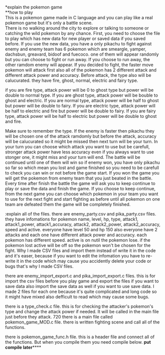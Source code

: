*explain the pokemon game  
**how to play  
This is a pokemon game made in C language and you can play like a real pokemon game but it's only a battle scene.  
There is no walking around the city to explore or talking to someone or catching the wild pokemon by any chance.
First, you need to choose the file to play which has new data for new player or saved data if you saved before.
If you use the new data, you have a only pikachu to fight against enemy and enemy team has 6 pokemon which are smeargle, yamper, dachsbun, greavard, bidoof and fuecoco.
one of them will appear randomly but you can choose to fight or run away.
If you choose to run away, the other ramdom enemy will appear.
If you decided to fight, the faster move pokemon will attack first also all of the pokemon has 2 different attack and different attack power and accuracy.
Before attack, the type also will be calucurated.
they have fire, ghost, normal, electric and fairy type.

if you are fire type, attack power will be 0 to ghost type but power will be double to normal type.
If you are ghost type, attack power will be bouble to ghost and electric.
If you are normal type, attack power will be half to ghost but power will be double to fairy.
If you are electric type, attack power will be half to electric and fire but power will be double to fairy.
If you are fairy type, attack power will be half to electric but power will be double to ghost and fire.

Make sure to remember the type.
If the enemy is faster then pikachu they will be chosen one of the attack ramdomly but before the attack, accuracy will be calucurated so it might be missed then next turn will be your turn.
In your turn you can choose which attack you want to use but be carefull, stronger attack power have less accuracy even if you always want to use stonger one, it might miss and your turn will end.
The battle will be continued until one of them will win so if enemy won, you have only pikachu so far so which mean you lost and game finished so you need to be carefull to check you can win or not before the game start.
If you won the game you will get the pokemon from enemy team that you just beated in the battle.
Every time after finish the battle the game will ask you to keep continue to play or save the data and finish the game.
If you choose to keep continue, from the next game you can choose which pokemon in your team you want to use for the next fight and start fighting as before until all pokemon on one team are defeated them the game will be completely finished.

:explain all of the files.
there are enemy_party.csv and pika_party.csv files.
they have infomations for pokemon name, level, hp, type, attack1, attack1_power, attack1_accuracy, attack2, attack2_power, attack2_accuracy, speed and active.
everyone have level 50 and hp 150 also everyone have 2 attacks and each one have different attack power and accuracy.
each pokemon has different speed.
active is on nutil the pokemon lose. if the pokemon lost active will be off so the pokemon won't be chosen for the fight.
Why I made CSV files and import them instead of write it in the code and it's easer, because if you want to edit the infomation you have to re-write it in the code which may cause you accidently delete your code or bugs that's why I made CSV files.

there are enemy_import_export.c and pika_import_export.c files.
this is for import the csv files before you play game and export the files if you want to save data also import the save data as well if you want to use save data.
I made 2 files for each one because it's quite complicated and long code so it might have mixed also defficult to read which may cause some bugs.

there is a type_check.c file.
this is for checking the attacker's pokemon's type and change the attack power if needed.
It will be called in the main file just before they attack.
720
there is a main file called pokemon_game_MOD.c file.
there is written fighting scene and call all of the functions.

there is pokemon_game_func.h file.
this is a header file and connect all of the functions.
But when you compile them you need compile below.
**put compile later******
